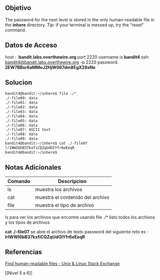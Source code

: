 ## Objetivo
The password for the next level is stored in the only human-readable file in the **inhere** directory. Tip: if your terminal is messed up, try the “reset” command.

## Datos de Acceso
host :  **bandit.labs.overthewire.org** port 2220
username is **bandit4**
ssh:  bandit4@bandit.labs.overthewire.org -p 2220
password: **2EW7BBsr6aMMoJ2HjW067dm8EgX26xNe**
## Solucion

``` bash
bandit4@bandit:~/inhere$ file ./*
./-file00: data
./-file01: data
./-file02: data
./-file03: data
./-file04: data
./-file05: data
./-file06: data
./-file07: ASCII text
./-file08: data
./-file09: data
bandit4@bandit:~/inhere$ cat ./-file07
lrIWWI6bB37kxfiCQZqUdOIYfr6eEeqR
bandit4@bandit:~/inhere$

```

## Notas Adicionales

| Comando | Descripcion |
| ---- | ----|
| ls| muestra los archivos|
| cat | muestra el contenido del archivo |
|file | muestra el tipo de archivo |


ls para ver los archivos que encontre 
usando file ./*  listo todos los archivos y los tipos de archivos 

**cat ./-file07** se abre el archivo de texto 
password del siguiente reto es : **lrIWWI6bB37kxfiCQZqUdOIYfr6eEeqR**
## Referencias

[Find human-readable files - Unix & Linux Stack Exchange](https://unix.stackexchange.com/questions/313442/find-human-readable-files)

[[Nivel 5 a 6]]